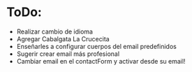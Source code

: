 # ToDo:

- Realizar cambio de idioma
- Agregar Cabalgata La Crucecita
- Enseñarles a configurar cuerpos del email predefinidos
- Sugerir crear email más profesional
- Cambiar email en el contactForm y activar desde su email!